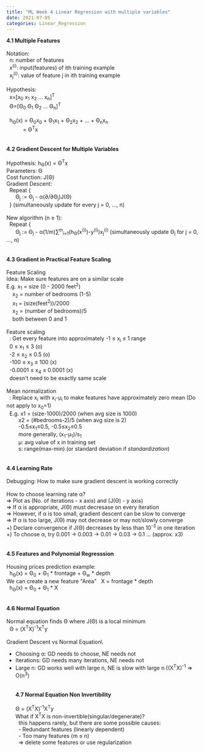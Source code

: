 ```yaml
---
title: "ML Week 4 Linear Regression with multiple variables"
date: 2021-07-05
categories: Linear_Regression
---
```

**4.1 Multiple Features**\
\
Notation:\
&nbsp; n: number of features\
&nbsp; x<sup>(i)</sup>: input(features) of ith training example\
&nbsp; x<sub>j</sub><sup>(i)</sup>: value of feature j in ith training example\
\
Hypothesis:\
&nbsp; x=[x<sub>0</sub> x<sub>1</sub> x<sub>2</sub> ... x<sub>n</sub>]<sup>T</sup>\
&nbsp; Θ=[Θ<sub>0</sub> Θ<sub>1</sub> Θ<sub>2</sub> ... Θ<sub>n</sub>]<sup>T</sup>\
\
&nbsp; h<sub>Θ</sub>(x) = Θ<sub>0</sub>x<sub>0</sub> + Θ<sub>1</sub>x<sub>1</sub> + Θ<sub>2</sub>x<sub>2</sub> + ... + Θ<sub>n</sub>x<sub>n</sub>\
&nbsp; &nbsp; &nbsp; &nbsp; &nbsp; &nbsp;= Θ<sup>T</sup>x\
\
\
**4.2 Gradient Descent for Multiple Variables**\
\
Hypothesis: h<sub>Θ</sub>(x) = Θ<sup>T</sup>x\
Parameters: Θ\
Cost function: J(Θ)\
Gradient Descent:\
&nbsp; Repeat {\
&nbsp; &nbsp; &nbsp; Θ<sub>j</sub> := Θ<sub>j</sub> - α(∂/∂Θ<sub>j</sub>)J(Θ)\
&nbsp; } (simultaneously update for every j = 0, ..., n)\
\
New algorithm (n ≥ 1):\
&nbsp; Repeat {\
&nbsp; &nbsp; &nbsp; Θ<sub>j</sub> := Θ<sub>j</sub> - α(1/m)∑<sup>m</sup><sub>i=1</sub>(h<sub>Θ</sub>(x<sup>(i)</sup>)-y<sup>(i)</sup>)x<sub>j</sub><sup>(i)</sup> (simultaneously update Θ<sub>j</sub> for j = 0, ..., n)\
\
\
**4.3 Gradient in Practical Feature Scaling**\
\
Feature Scaling\
Idea: Make sure features are on a similar scale\
E.g. x<sub>1</sub> = size (0 - 2000 feet<sup>2</sup>)\
&nbsp; &nbsp; x<sub>2</sub> = number of bedrooms (1-5)\
&nbsp; &nbsp; x<sub>1</sub> = (size(feet<sup>2</sup>))/2000\
&nbsp; &nbsp; x<sub>2</sub> = (number of bedrooms)/5\
&nbsp; &nbsp; both between 0 and 1\
\
Feature scaling\
&nbsp; : Get every feature into approximately -1 ≤ x<sub>i</sub> ≤ 1 range\
&nbsp; 0 ≤ x<sub>1</sub> ≤ 3 (o)\
&nbsp; -2 ≤ x<sub>2</sub> ≤ 0.5 (o)\
&nbsp; -100 ≤ x<sub>3</sub> ≤ 100 (x)\
&nbsp; -0.0001 ≤ x<sub>4</sub> ≤ 0.0001 (x)\
&nbsp; doesn't need to be exactly same scale\
\
Mean normalization\
&nbsp; : Replace x<sub>i</sub> with x<sub>i</sub>-μ<sub>i</sub> to make features have approximately zero mean (Do not apply to x<sub>0</sub>=1)\
&nbsp; E.g. x1 = (size-1000)/2000 (when avg size is 1000)\
&nbsp; &nbsp; &nbsp; &nbsp; x2 = (#bedrooms-2)/5 (when avg size is 2)\
&nbsp; &nbsp; &nbsp; &nbsp; -0.5≤x<sub>1</sub>≤0.5, -0.5≤x<sub>2</sub>≤0.5\
&nbsp; &nbsp; &nbsp; &nbsp; more generally, (x<sub>1</sub>-μ<sub>1</sub>)/s<sub>1</sub>\
&nbsp; &nbsp; &nbsp; &nbsp; μ: avg value of x in training set\
&nbsp; &nbsp; &nbsp; &nbsp; s: range(max-min) (or standard deviation if *standardization*)\
\
\
**4.4 Learning Rate**\
\
Debugging: How to make sure gradient descent is working correctly\
\
How to choose learning rate α?\
=> Plot as (No. of iterations - x axis) and (J(Θ) - y axis)\
=> If α is appropriate, J(Θ) must decresase on every iteration\
=> However, if α is too small, gradient descent can be slow to converge\
=> If α is too large, J(Θ) may not decrease or may not/slowly converge\
+) Declare convergence if J(Θ) decreases by less than 10<sup>-3</sup> in one iteration\
+) To choose α, try 0.001 -> 0.003 -> 0.01 -> 0.03 -> 0.1 ... (approx. x3)\
\
\
**4.5 Features and Polynomial Regresssion**\
\
Housing prices prediction example:\
&nbsp; h<sub>Θ</sub>(x) = Θ<sub>0</sub> + Θ<sub>1</sub> * frontage + Θ<sub>w</sub> * depth\
We can create a new feature "Area"
&nbsp; X = frontage * depth\
&nbsp; h<sub>Θ</sub>(x) = Θ<sub>0</sub> + Θ<sub>1</sub> * X\
\
\
**4.6 Normal Equation**\
\
Normal equation finds Θ where J(Θ) is a local minimum\
&nbsp; Θ = (X<sup>T</sup>X)<sup>-1</sup>X<sup>T</sup>y\
\
Gradient Descent vs Normal Equation\
- Choosing α: GD needs to choose, NE needs not
- Iterations: GD needs many iterations, NE needs not
- Large n: GD works well with large n, NE is slow with large n ((X<sup>T</sup>X)<sup>-1</sup> => O(n<sup>3</sup>)\
\
\
**4.7 Normal Equation Non Invertibility**\
\
Θ = (X<sup>T</sup>X)<sup>-1</sup>X<sup>T</sup>y\
What if X<sup>T</sup>X is non-invertible(singular/degenerate)?\
&nbsp; this happens rarely, but there are some possible causes:\
&nbsp; - Redundant features (linearly dependent)\
&nbsp; - Too many features (m ≤ n)\
&nbsp; => delete some features or use regularization

